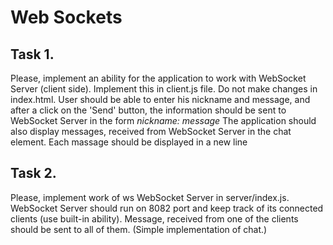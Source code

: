 # Web Sockets

## Task 1.
Please, implement an ability for the application to work with WebSocket Server (client side).
Implement this in client.js file. Do not make changes in index.html.
User should be able to enter his nickname and message, and after a click on the 'Send' button, the information should be sent to WebSocket Server in the form *nickname: message*
The application should also display messages, received from WebSocket Server in the chat element. Each massage should be displayed in a new line

## Task 2.
Please, implement work of ws WebSocket Server in server/index.js. 
WebSocket Server should run on 8082 port and keep track of its connected clients (use built-in ability).
Message, received from one of the clients should be sent to all of them. (Simple implementation of chat.)